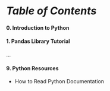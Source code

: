# ***Table of Contents***

#### 0. Introduction to Python
#### 1. Pandas Library Tutorial          
...         
#### 9. Python Resources
   - How to Read Python Documentation 

